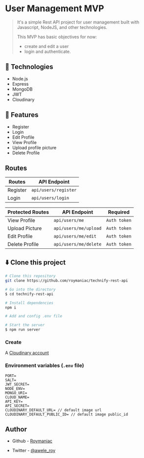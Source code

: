 # User Management MVP

> It's a simple Rest API project for user management built with Javascript, NodeJS, and other technologies.
>
> This MVP has basic objectives for now:
>
> * create and edit a user
> * login and authenticate.

## 🚀 Technologies

* Node.js
* Express
* MongoDB
* JWT
* Cloudinary

## 📌 Features

* Register
* Login
* Edit Profile
* View Profile
* Upload profile picture
* Delete Profile

## Routes

| Routes | API Endpoint          |
|--------|-----------------------|
|Register | `api/users/register` |
| Login | `api/users/login`      |

 Protected Routes | API Endpoint          | Required             |
|--------|-----------------------|----------------------|
|View Profile | `api/users/me`   |  `Auth token`        |
| Upload Picture | `api/users/me/upload` | `Auth token` |
| Edit Profile | `api/users/me/edit` |   `Auth token`  |
| Delete Profile | `api/users/me/delete` |`Auth token`  |

## **:arrow_down:** Clone this project

```bash
# Clone this repository
git clone https://github.com/roymaniac/technify-rest-api

# Go into the directory
$ cd technify-rest-api

# Install dependencies
npm i

# Add and config .env file

# Start the server
$ npm run server
```

### Create

A <a href="https://cloudinary.com/">Cloudinary account</a>

### Environment variables (`.env` file)

```env
PORT=
SALT=
JWT_SECRET=
NODE_ENV=
MONGO_URI=
CLOUD_NAME=
API_KEY=
API_SECRET=
CLOUDINARY_DEFAULT_URL= // default image url
CLOUDINARY_DEFAULT_PUBLIC_ID= // default image public_id
```

## Author

* Github - [Roymaniac](https://www.github.com/Roymaniac)

* Twitter - [@awele_roy](https://www.twitter.com/awele_roy)
